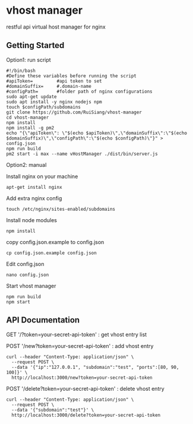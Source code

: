 # vhost manager
restful api virtual host manager for nginx

## Getting Started
Option1: run script
```
#!/bin/bash
#Define these variables before running the script
#apiToken=         #api token to set
#domainSuffix=     #.domain-name
#configPath=       #folder path of nginx configurations
sudo apt-get update
sudo apt install -y nginx nodejs npm
touch $configPath/subdomains
git clone https://github.com/RuiSiang/vhost-manager
cd vhost-manager
npm install
npm install -g pm2
echo "{\"apiToken\": \"$(echo $apiToken)\",\"domainSuffix\":\"$(echo $domainSuffix)\",\"configPath\":\"$(echo $configPath)\"}" > config.json
npm run build
pm2 start -i max --name vHostManager ./dist/bin/server.js
```

Option2: manual

Install nginx on your machine
```
apt-get install nginx
```
Add extra nginx config
```
touch /etc/nginx/sites-enabled/subdomains
```

Install node modules
```
npm install
```

copy config.json.example to config.json
```
cp config.json.example config.json
```

Edit config.json
```
nano config.json
```

Start vhost manager
```
npm run build
npm start
```

## API Documentation
GET '/?token=your-secret-api-token' : get vhost entry list

POST '/new?token=your-secret-api-token' : add vhost entry
```
curl --header "Content-Type: application/json" \
  --request POST \
  --data '{"ip":"127.0.0.1", "subdomain":"test", "ports":[80, 90, 100]}' \
  http://localhost:3000/new?token=your-secret-api-token
```

POST '/delete?token=your-secret-api-token' : delete vhost entry
```
curl --header "Content-Type: application/json" \
  --request POST \
  --data '{"subdomain":"test"}' \
  http://localhost:3000/delete?token=your-secret-api-token
```
